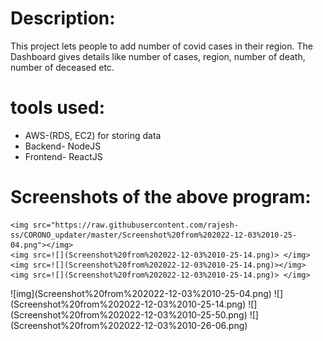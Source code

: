 <!DOCTYPE html>
<html lang="en">
<head>
    <meta charset="UTF-8">
    <meta http-equiv="X-UA-Compatible" content="IE=edge">
    <meta name="viewport" content="width=device-width, initial-scale=1.0">
</head>
<body>
    <h1>Description: </h1>
    <p>This project lets people to add number of covid cases in their region. The Dashboard gives details like number of cases, region, number of death, number of deceased etc.</p>
    <h1>tools used: </h1>
            <ul>
                <li>AWS-(RDS, EC2) for storing data</li>
                <li>Backend- NodeJS</li>
                <li>Frontend- ReactJS</li>
            </ul>
    <h1>Screenshots of the above program: </h1>

    <img src="https://raw.githubusercontent.com/rajesh-ss/CORONO_updater/master/Screenshot%20from%202022-12-03%2010-25-04.png"></img>
    <img src=![](Screenshot%20from%202022-12-03%2010-25-14.png)> </img>
    <img src=![](Screenshot%20from%202022-12-03%2010-25-14.png)></img>
    <img src=![](Screenshot%20from%202022-12-03%2010-25-14.png)> </img>
</body>
</html>
    ![img](Screenshot%20from%202022-12-03%2010-25-04.png)
    ![](Screenshot%20from%202022-12-03%2010-25-14.png)
    ![](Screenshot%20from%202022-12-03%2010-25-50.png)
    ![](Screenshot%20from%202022-12-03%2010-26-06.png)
